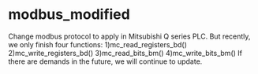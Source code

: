 # modbus_modified
Change modbus protocol to apply in Mitsubishi Q series PLC.
But recently, we only finish four functions:
  1)mc_read_registers_bd()
  2)mc_write_registers_bd()
  3)mc_read_bits_bm()
  4)mc_write_bits_bm()
If there are demands in the future, we will continue to update.
